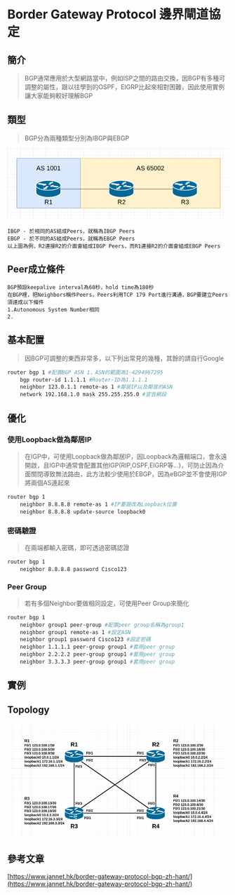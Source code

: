# Border Gateway Protocol 邊界閘道協定 #

## 簡介 ##

>BGP通常應用於大型網路當中，例如ISP之間的路由交換，因BGP有多種可調整的屬性，跟以往學到的OSPF，EIGRP比起來相對困難，因此使用實例讓大家能夠較好理解BGP

## 類型 ##

>BGP分為兩種類型分別為IBGP與EBGP

![](Type.png)

    IBGP - 於相同的AS組成Peers，就稱為IBGP Peers
    EBGP - 於不同的AS組成Peers，就稱為EBGP Peers
    以上圖為例，R2連接R2的介面會組成IBGP Peers，而R1連接R2的介面會組成EBGP Peers

## Peer成立條件 ##

    BGP預設keepalive interval為60秒，hold time為180秒
    在BGP裡，把Neighbors稱作Peers，Peers利用TCP 179 Port進行溝通，BGP要建立Peers須達成以下條件
    1.Autonomous System Number相同
    2.

## 基本配置 ##

>因BGP可調整的東西非常多，以下列出常見的幾種，其餘的請自行Google

```bash
router bgp 1 #配置BGP ASN 1，ASN的範圍為1-4294967295
    bgp router-id 1.1.1.1 #Router-ID為1.1.1.1
    neighbor 123.0.1.1 remote-as 1 #鄰居IP以及鄰居的ASN
    network 192.168.1.0 mask 255.255.255.0 #宣告網段
```

## 優化

### 使用Loopback做為鄰居IP ###

>在IGP中，可使用Loopback做為鄰居IP，因Loopback為邏輯端口，會永遠開啟，且IGP中通常會配置其他IGP(RIP,OSPF,EIGRP等...)，可防止因為介面關閉導致無法路由，此方法較少使用於EBGP，因為eBGP並不會使用IGP將兩個AS連起來

```bash
router bgp 1
    neighbor 8.8.8.8 remote-as 1 #IP要跟改為Loopback位置
    neighbor 8.8.8.8 update-source loopback0
```

### 密碼驗證 ###

>在兩端都輸入密碼，即可透過密碼認證

```bash
router bgp 1
    neighbor 8.8.8.8 password Cisco123
```

### Peer Group ###

>若有多個Neighbor要做相同設定，可使用Peer Group來簡化

```bash
router bgp 1
    neighbor group1 peer-group #配置peer group名稱為group1
    neighbor group1 remote-as 1 #設定ASN
    neighbor group1 password Cisco123 #設定密碼
    neighbor 1.1.1.1 peer-group group1 #套用peer group
    neighbor 2.2.2.2 peer-group group1 #套用peer group 
    neighbor 3.3.3.3 peer-group group1 #套用peer group
```


## 實例 ##

## Topology ##

![](Topology1.png)


## 參考文章 ##

[https://www.jannet.hk/border-gateway-protocol-bgp-zh-hant/](https://www.jannet.hk/border-gateway-protocol-bgp-zh-hant/)